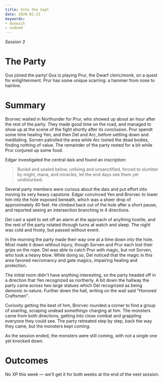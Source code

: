 ```yaml
---
title: Into the Sept
date: 2020-02-23
keywords:
- dunwich
- undead
---
```


_Session 3_

# The Party

Gus joined the party!
Gus is playing Prur, the Dwarf cleric/monk, on a quest for enlightenment.
Prur has some unique scarring: a hammer from nose to hairline.

# Summary

Brorvec waited in Northunder for Prur, who showed up about an hour after the rest of the party.
They made good time on the road, and managed to show up at the scene of the fight shortly after its conclusion.
Prur spendt some time healing Yen, and then Del and Arc, before settling down and meditating.
Sorven patrolled the area while Arc looted the dead bodies, finding nothing of value.
The remainder of the party rested for a bit while Prur conjured up some food.

Edgar investigated the central dais and found an inscription:

> Buried and sealed below, unliving and unsanctified, forced to slumber by might, mana, and miracles, let the end days see them yet undisturbed.

Several party members were curious about the dais and put effort into moving its very heavy capstone.
Edgar convinced Yen and Brorvec to lower him into the hole exposed beneath, which was a sheer drop of approximately 40 feet.
He climbed back out of the hole after a short pause, and reported seeing an intersection branching in 4 directions.

Del cast a spell to set off an alarm at the approach of anything hostile, and the rest of the party rotated through turns at watch and sleep.
The night was cold and frosty, but passed without event.

In the morning the party made their way one at a time down into the hole.
Most made it down without injury, though Sorven and Prur each lost their grips on the rope.
Del was able to catch Prur with magic, but not Sorven, who took a heavy blow.
While doing so, Del noticed that the magic in this area favored necromancy and gate magics, impairing healing and protection.

The initial room didn't have anything interesting, so the party headed off in a direction that Yen recognized as northerly.
A bit down the hallway the party came across two large statues which Del recognized as being demonic in nature.
Further down the hall, writing on the wall said "Honored Craftsmen".

Curiosity getting the best of him, Brorvec rounded a corner to find a group of snarling, scraping undead _somethings_ charging at him.
The monsters came from both directions, getting into close combat and grappling everyone they could see.
The party retreated step by step, back the way they came, but the monsters kept coming.

As the session ended, the monsters were still coming, with not a single one yet knocked down.

# Outcomes

No XP this week — we'll get it for both weeks at the end of the next session.
